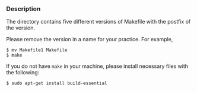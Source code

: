 ### Description

The directory contains five different versions
of Makefile with the postfix of the version.

Please remove the version in a name for your practice.
For example,

```
$ mv Makefile1 Makefile
$ make
```

If you do not have `make` in your machine,
please install necessary files with the following:

`$ sudo apt-get install build-essential`

